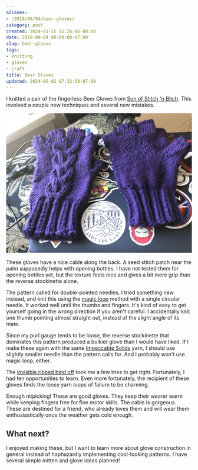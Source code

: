 ```yaml
---
aliases:
- /2018/08/04/beer-gloves/
category: post
created: 2024-01-15 15:26:46-08:00
date: 2018-08-04 00:00:00-07:00
slug: beer-gloves
tags:
- knitting
- gloves
- craft
title: Beer Gloves
updated: 2024-05-02 07:32:50-07:00
---
```


I knitted a pair of the fingerless Beer Gloves from [Son of Stitch 'n Bitch](https://www.goodreads.com/book/show/170305.Son_of_Stitch_n_Bitch). This involved a couple new techniques and several new mistakes.

<!--more-->

![attachments/img/2018/cover-2018-08-04.jpg](../../../attachments/img/2018/cover-2018-08-04.jpg)

These gloves have a nice cable along the back. A seed stitch patch near the palm supposedly helps with opening bottles. I have not tested them for opening bottles yet, but the texture feels nice and gives a bit more grip than the reverse stockinette alone.

The pattern called for double-pointed needles. I tried something new instead, and knit this using the [magic loop](https://www.craftsy.com/knitting/article/demystifying-the-magic-loop/) method with a single circular needle. It worked well until the thumbs and fingers. It's kind of easy to get yourself going in the wrong direction if you aren't careful. I accidentally knit one thumb pointing almost straight out, instead of the slight angle of its mate.

Since my purl gauge tends to be loose, the reverse stockinette that dominates this pattern produced a bulkier glove than I would have liked. If I make these again with the same [Impeccable Solids](https://www.ravelry.com/yarns/library/loops--threads-impeccable-solids) yarn, I should use slightly smaller needle than the pattern calls for. And I probably won't use magic loop, either.

The [invisible ribbed bind off](https://knitfreedom.com/invisible-ribbed-bind-off/) took me a few tries to get right. Fortunately, I had ten opportunities to learn. Even more fortunately, the recipient of these gloves finds the loose yarn loops of failure to be charming.

Enough nitpicking! These are good gloves. They keep their wearer warm while keeping fingers free for fine motor skills. The cable is gorgeous. These are destined for a friend, who already loves them and will wear them enthusiastically once the weather gets cold enough.

## What next?

I enjoyed making these, but I want to learn more about glove construction in general instead of haphazardly implementing cool-looking patterns. I have several simple mitten and glove ideas planned!